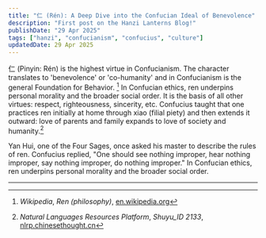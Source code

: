 ```yaml
---
title: "仁 (Rén): A Deep Dive into the Confucian Ideal of Benevolence"
description: "First post on the Hanzi Lanterns Blog!"
publishDate: "29 Apr 2025"
tags: ["hanzi", "confucianism", "confucius", "culture"]
updatedDate: 29 Apr 2025
---
```


仁 (Pinyin: Rén) is the highest virtue in Confucianism. The character translates to 'benevolence' or 'co-humanity' and in Confucianism is the general Foundation for Behavior. [^2]
In Confucian ethics, ren underpins personal morality and the broader social order. It is the basis of all other virtues: respect, righteousness, sincerity, etc. Confucius taught that one practices ren initially at home through xiao (filial piety) and then extends it outward: love of parents and family expands to love of society and humanity​.[^1]

Yan Hui, one of the Four Sages, once asked his master to describe the rules of ren. Confucius replied, "One should see nothing improper, hear nothing improper, say nothing improper, do nothing improper."
In Confucian ethics, ren underpins personal morality and the broader social order.

----
[^1]:  *Natural Languages Resources Platform*, *Shuyu_ID 2133*,  [nlrp.chinesethought.cn](https://nlrp.chinesethought.cn/shuyu_show.aspx?shuyu_id=2133)

[^2]: *Wikipedia*, *Ren (philosophy)*, [en.wikipedia.org](https://en.wikipedia.org%2Fwiki%2FRen_%28philosophy%29)
